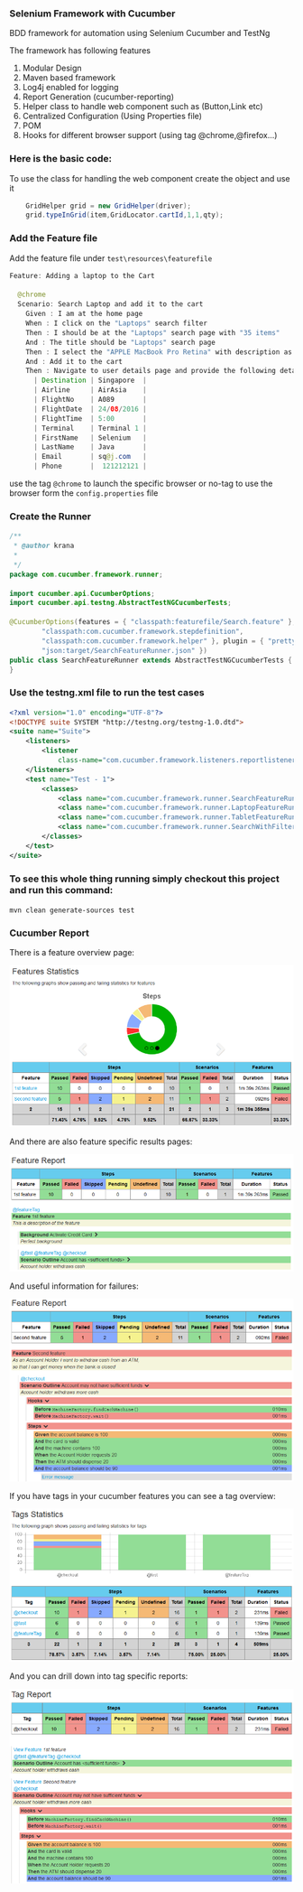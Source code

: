 ### Selenium Framework with Cucumber

BDD framework for automation using Selenium Cucumber and TestNg

The framework has following features 

1. Modular Design
2. Maven based framework
3. Log4j enabled for logging
4. Report Generation (cucumber-reporting) 
5. Helper class to handle web component such as (Button,Link etc)
6. Centralized Configuration (Using Properties file)
7. POM
8. Hooks for different browser support (using tag @chrome,@firefox...)

### Here is the basic code:

To use the class for handling the web component create the object and use it

```java
	GridHelper grid = new GridHelper(driver);
	grid.typeInGrid(item,GridLocator.cartId,1,1,qty);
```

### Add the Feature file 

Add the feature file under `test\resources\featurefile`

```java
Feature: Adding a laptop to the Cart

  @chrome
  Scenario: Search Laptop and add it to the cart
    Given : I am at the home page
    When : I click on the "Laptops" search filter
    Then : I should be at the "Laptops" search page with "35 items"
    And : The title should be "Laptops" search page
    Then : I select the "APPLE MacBook Pro Retina" with description as "15-inch, 256GB"
    And : Add it to the cart
    Then : Navigate to user details page and provide the following details
      | Destination | Singapore  |
      | Airline     | AirAsia    |
      | FlightNo    | A089       |
      | FlightDate  | 24/08/2016 |
      | FlightTime  | 5:00       |
      | Terminal    | Terminal 1 |
      | FirstName   | Selenium   |
      | LastName    | Java       |
      | Email       | sq@j.com   |
      | Phone       |  121212121 |
```

use the tag `@chrome` to launch the specific browser or no-tag to use the browser form the `config.properties` file

### Create the Runner

```java
/**
 * @author krana
 *	
 */
package com.cucumber.framework.runner;

import cucumber.api.CucumberOptions;
import cucumber.api.testng.AbstractTestNGCucumberTests;

@CucumberOptions(features = { "classpath:featurefile/Search.feature" }, glue = {
		"classpath:com.cucumber.framework.stepdefinition",
		"classpath:com.cucumber.framework.helper" }, plugin = { "pretty",
		"json:target/SearchFeatureRunner.json" })
public class SearchFeatureRunner extends AbstractTestNGCucumberTests {
}
``` 

### Use the testng.xml file to run the test cases

```xml
<?xml version="1.0" encoding="UTF-8"?>
<!DOCTYPE suite SYSTEM "http://testng.org/testng-1.0.dtd">
<suite name="Suite">
	<listeners>
		<listener
			class-name="com.cucumber.framework.listeners.reportlistener.CucumberReport" />
	</listeners>
	<test name="Test - 1">
		<classes>
			<class name="com.cucumber.framework.runner.SearchFeatureRunner" />
			<class name="com.cucumber.framework.runner.LaptopFeatureRunner" />
			<class name="com.cucumber.framework.runner.TabletFeatureRunner" />
			<class name="com.cucumber.framework.runner.SearchWithFilterRunner" />
		</classes>
	</test>
</suite> 
```

### To see this whole thing running simply checkout this project and run this command:

`mvn clean generate-sources test`

### Cucumber Report

There is a feature overview page:

![feature overview page](https://github.com/damianszczepanik/cucumber-reporting/raw/master/.README/feature-overview.png)

And there are also feature specific results pages:

![feature specific page passing](https://github.com/damianszczepanik/cucumber-reporting/raw/master/.README/feature-passed.png)

And useful information for failures:

![feature specific page passing](https://github.com/damianszczepanik/cucumber-reporting/raw/master/.README/feature-failed.png)

If you have tags in your cucumber features you can see a tag overview:

![Tag overview](https://github.com/damianszczepanik/cucumber-reporting/raw/master/.README/tag-overview.png)

And you can drill down into tag specific reports:

![Tag report](https://github.com/damianszczepanik/cucumber-reporting/raw/master/.README/tag-report.png)


